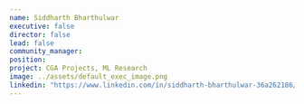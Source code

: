 ```yaml
---
name: Siddharth Bharthulwar
executive: false
director: false
lead: false
community_manager:   
position:  
project: CGA Projects, ML Research
image: ../assets/default_exec_image.png
linkedin: "https://www.linkedin.com/in/siddharth-bharthulwar-36a262186/"
---
```

